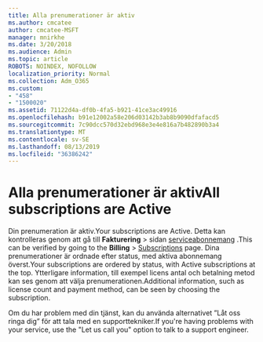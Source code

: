 ```yaml
---
title: Alla prenumerationer är aktiv
ms.author: cmcatee
author: cmcatee-MSFT
manager: mnirkhe
ms.date: 3/20/2018
ms.audience: Admin
ms.topic: article
ROBOTS: NOINDEX, NOFOLLOW
localization_priority: Normal
ms.collection: Adm_O365
ms.custom:
- "458"
- "1500020"
ms.assetid: 71122d4a-df0b-4fa5-b921-41ce3ac49916
ms.openlocfilehash: b91e12002a58e206d03142b3ab8b9090dfafacd5
ms.sourcegitcommit: 7c90dcc570d32ebd968e3e4e816a7b482890b3a4
ms.translationtype: MT
ms.contentlocale: sv-SE
ms.lasthandoff: 08/13/2019
ms.locfileid: "36386242"
---
```

# <a name="all-subscriptions-are-active"></a><span data-ttu-id="8f082-102">Alla prenumerationer är aktiv</span><span class="sxs-lookup"><span data-stu-id="8f082-102">All subscriptions are Active</span></span>

<span data-ttu-id="8f082-103">Din prenumeration är aktiv.</span><span class="sxs-lookup"><span data-stu-id="8f082-103">Your subscriptions are Active.</span></span> <span data-ttu-id="8f082-104">Detta kan kontrolleras genom att gå till **Fakturering** \> sidan [serviceabonnemang](https://go.microsoft.com/fwlink/p/?linkid=842054) .</span><span class="sxs-lookup"><span data-stu-id="8f082-104">This can be verified by going to the **Billing** \> [Subscriptions](https://go.microsoft.com/fwlink/p/?linkid=842054) page.</span></span> <span data-ttu-id="8f082-105">Dina prenumerationer är ordnade efter status, med aktiva abonnemang överst.</span><span class="sxs-lookup"><span data-stu-id="8f082-105">Your subscriptions are ordered by status, with Active subscriptions at the top.</span></span> <span data-ttu-id="8f082-106">Ytterligare information, till exempel licens antal och betalning metod kan ses genom att välja prenumerationen.</span><span class="sxs-lookup"><span data-stu-id="8f082-106">Additional information, such as license count and payment method, can be seen by choosing the subscription.</span></span>
  
<span data-ttu-id="8f082-107">Om du har problem med din tjänst, kan du använda alternativet ”Låt oss ringa dig” för att tala med en supporttekniker.</span><span class="sxs-lookup"><span data-stu-id="8f082-107">If you're having problems with your service, use the "Let us call you" option to talk to a support engineer.</span></span>